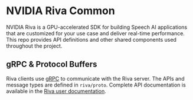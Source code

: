 # NVIDIA Riva Common

NVIDIA Riva is a GPU-accelerated SDK for building Speech AI applications that are customized for your use case and deliver real-time performance. This repo provides API definitions and other shared components used throughout the project.

## gRPC & Protocol Buffers

Riva clients use [gRPC](https://grpc.io) to communicate with the Riva server. The APIs and message types are defined in `riva/proto`. Complete API documentation is available in the [Riva user documentation](https://docs.nvidia.com/deeplearning/riva/user-guide/docs/reference/protos/protos.html).
